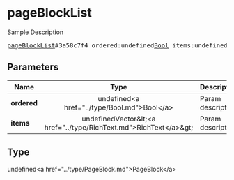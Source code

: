 # pageBlockList

Sample Description

<pre>
<a href="../constructor/pageBlockList.md">pageBlockList</a>#3a58c7f4 ordered:undefined<a href="../type/Bool.md">Bool</a> items:undefinedVector&lt;<a href="../type/RichText.md">RichText</a>&gt; = undefined<a href="../type/PageBlock.md">PageBlock</a>;
</pre>

## Parameters

| Name | Type | Description |
|------|:----:|-------------|
| **ordered** | undefined&lt;a href=&#34;../type/Bool.md&#34;&gt;Bool&lt;/a&gt; | Param description |
| **items** | undefinedVector&amp;lt;&lt;a href=&#34;../type/RichText.md&#34;&gt;RichText&lt;/a&gt;&amp;gt; | Param description |

## Type

undefined&lt;a href=&#34;../type/PageBlock.md&#34;&gt;PageBlock&lt;/a&gt;
